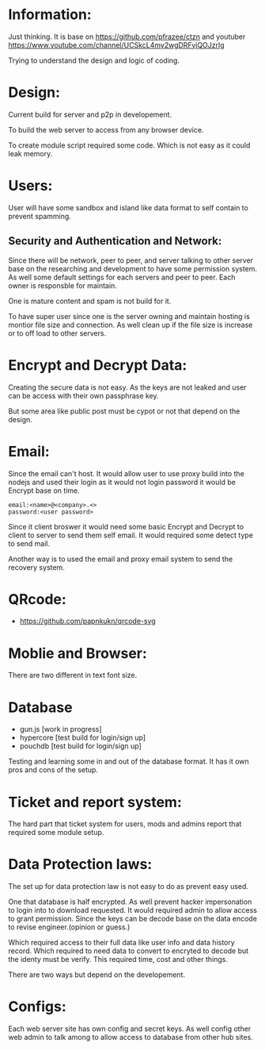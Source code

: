 # Information:
  Just thinking. It is base on https://github.com/pfrazee/ctzn and youtuber https://www.youtube.com/channel/UCSkcL4my2wgDRFvjQOJzrlg 

  Trying to understand the design and logic of coding.

# Design:
  Current build for server and p2p in developement.

  To build the web server to access from any browser device.

  To create module script required some code. Which is not easy as it could leak memory.

# Users:
  User will have some sandbox and island like data format to self contain to prevent spamming.

## Security and Authentication and Network:
  Since there will be network, peer to peer, and server talking to other server base on the researching and development to have some permission system. As well some default settings for each servers and peer to peer. Each owner is responsble for maintain.

  One is mature content and spam is not build for it.

  To have super user since one is the server owning and maintain hosting is montior file size and connection. As well clean up if the file size is increase or to off load to other servers.

# Encrypt and Decrypt Data:
  Creating the secure data is not easy. As the keys are not leaked and user can be access with their own passphrase key.

  But some area like public post must be cypot or not that depend on the design.

# Email:
  Since the email can't host. It would allow user to use proxy build into the nodejs and used their login as it would not login password it would be Encrypt base on time.
```
email:<name>@<company>.<>
password:<user password>
```
  Since it client broswer it would need some basic Encrypt and Decrypt to client to server to send them self email. It would required some detect type to send mail.

  Another way is to used the email and proxy email system to send the recovery system.

# QRcode:

 * https://github.com/papnkukn/qrcode-svg

# Moblie and Browser:
  There are two different in text font size.

# Database
 * gun.js [work in progress]
 * hypercore [test build for login/sign up]
 * pouchdb [test build for login/sign up]

  Testing and learning some in and out of the database format. It has it own pros and cons of the setup.


# Ticket and report system:
  The hard part that ticket system for users, mods and admins report that required some module setup.

# Data Protection laws:
  The set up for data protection law is not easy to do as prevent easy used.

  One that database is half encrypted. As well prevent hacker impersonation to login into to download requested. It would required admin to allow access to grant permission. Since the keys can be decode base on the data encode to revise engineer.(opinion or guess.)

  Which required access to their full data like user info and data history record. Which required to need data to convert to encryted to decode but the identy must be verify. This required time, cost and other things.

  There are two ways but depend on the developement.


# Configs:
  Each web server site has own config and secret keys. As well config other web admin to talk among to allow access to database from other hub sites.
```

```


